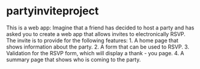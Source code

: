 # partyinviteproject
This is a web app: Imagine that a friend has decided to host a party and has asked you to create a web app that allows invites to electronically RSVP. The invite is to provide for the following features: 1. A home page that shows information about the party. 2. A form that can be used to RSVP. 3. Validation for the RSVP form, which will display a thank - you page. 4. A summary page that shows who is coming to the party. 
